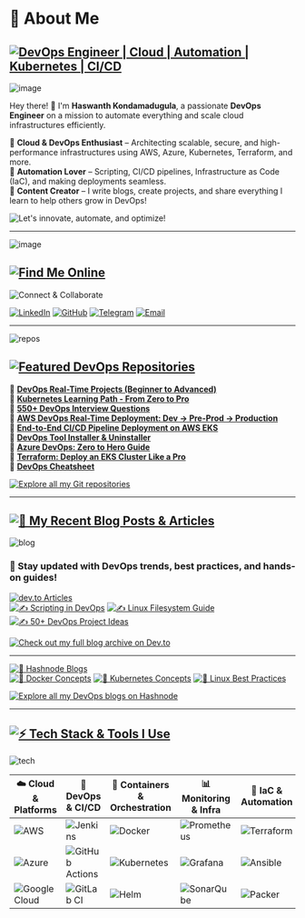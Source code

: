 # **🚀 About Me**  

## [![DevOps Engineer | Cloud | Automation | Kubernetes | CI/CD](https://img.shields.io/badge/DevOps_Engineer_%7C_Cloud_%7C_Automation_%7C_Kubernetes_%7C_CI/CD-0A0A0A?style=for-the-badge&logo=devops&logoColor=white)](https://github.com/Haswanthkondamadugula)

![image](https://github.com/user-attachments/assets/82106a62-bdcd-40f4-9714-b442f326ce32)


Hey there! 👋 I'm **Haswanth Kondamadugula**, a passionate **DevOps Engineer** on a mission to automate everything and scale cloud infrastructures efficiently.  

🔹 **Cloud & DevOps Enthusiast** – Architecting scalable, secure, and high-performance infrastructures using AWS, Azure, Kubernetes, Terraform, and more.  
🔹 **Automation Lover** – Scripting, CI/CD pipelines, Infrastructure as Code (IaC), and making deployments seamless.  
🔹 **Content Creator** – I write blogs, create projects, and share everything I learn to help others grow in DevOps!  

![Let's innovate, automate, and optimize!](https://img.shields.io/badge/Let's%20innovate,%20automate,%20and%20optimize!-00BFFF?style=for-the-badge&logo=fastapi&logoColor=white)

---

![image](https://github.com/user-attachments/assets/2935d77c-72a5-4851-a889-d9854af66d80)





## [![Find Me Online](https://img.shields.io/badge/Find_Me_Online-0A0A0A?style=for-the-badge&logo=linkedin&logoColor=white)](http://linkedin.com/in/haswanthkondamadugula)  

![Connect & Collaborate](https://img.shields.io/badge/Connect%20&%20Collaborate-8A2BE2?style=for-the-badge&logo=Handshake&logoColor=white)

[![LinkedIn](https://img.shields.io/badge/LinkedIn-%230077B5.svg?style=for-the-badge&logo=linkedin&logoColor=white)](http://linkedin.com/in/haswanthkondamadugula) [![GitHub](https://img.shields.io/badge/GitHub-181717?style=for-the-badge&logo=github&logoColor=white)](https://github.com/Haswanthkondamadugula) [![Telegram](https://img.shields.io/badge/Telegram-26A5E4?style=for-the-badge&logo=telegram&logoColor=white)](https://t.me/DevOpsTechTeam) [![Email](https://img.shields.io/badge/Email-D14836?style=for-the-badge&logo=gmail&logoColor=white)](mailto:haswanthkondamadugula13@gmail.com)

---

![repos](https://imgur.com/TCiZWsZ.png)

## [![Featured DevOps Repositories](https://img.shields.io/badge/Featured_Repos-0A0A0A?style=for-the-badge&logo=github&logoColor=white)](https://github.com/Haswanthkondamadugula?tab=repositories)

🔹 **[DevOps Real-Time Projects (Beginner to Advanced)](https://github.com/NotHarshhaa/DevOps-Projects.git)**  
🔹 **[Kubernetes Learning Path - From Zero to Pro](https://github.com/Haswanthkondamadugula/kubernetes-learning-path)**  
🔹 **[550+ DevOps Interview Questions](https://github.com/NotHarshhaa/DevOps-Interview-Questions)**  
🔹 **[AWS DevOps Real-Time Deployment: Dev → Pre-Prod → Production](https://github.com/Haswanthkondamadugula/AWS-DevOps_Real-Time_Deployment)**  
🔹 **[End-to-End CI/CD Pipeline Deployment on AWS EKS](https://github.com/Haswanthkondamadugula/CI-CD_EKS-GitHub_Actions)**  
🔹 **[DevOps Tool Installer & Uninstaller]()**  
🔹 **[Azure DevOps: Zero to Hero Guide](https://github.com/Haswanthkondamadugula/Azure-All_In_One)**  
🔹 **[Terraform: Deploy an EKS Cluster Like a Pro](https://github.com/Haswanthkondamadugula/Eks-Cluster-Terraform)**  
🔹 **[DevOps Cheatsheet](https://github.com/NotHarshhaa/devops-cheatsheet)**  

[![Explore all my Git repositories](https://img.shields.io/badge/Explore%20all%20my%20GitHub%20Repositories-24292E?style=for-the-badge&logo=github&logoColor=white)](https://github.com/Haswanthkondamadugula?tab=repositories)

---

## [![📝 My Recent Blog Posts & Articles](https://img.shields.io/badge/My_Recent_Blog_Posts_%26_Articles-FF5722?style=for-the-badge&logo=dev.to&logoColor=white)](https://hashnode.com/@Haswanth13)

![blog](https://imgur.com/fja3q42.png)

### 📌 Stay updated with DevOps trends, best practices, and hands-on guides!

[![dev.to Articles](https://img.shields.io/badge/dev.to%20Articles-0A0A0A?style=for-the-badge&logo=dev.to&logoColor=white)](https://dev.to/haswanth)  
[![✍️ Scripting in DevOps](https://img.shields.io/badge/Scripting_in_DevOps-4CAF50?style=for-the-badge&logo=dev.to&logoColor=white)](https://dev.to/haswanth/scripting-in-devops-a-complete-guide-from-beginner-to-advanced-38dp) [![✍️ Linux Filesystem Guide](https://img.shields.io/badge/Linux_Filesystem_Guide-FFA500?style=for-the-badge&logo=linux&logoColor=white)](https://dev.to/haswanth/understanding-the-linux-filesystem-an-in-depth-guide-for-devops-engineers-59hc) [![✍️ 50+ DevOps Project Ideas](https://img.shields.io/badge/50%2B_DevOps_Project_Ideas-1976D2?style=for-the-badge&logo=github&logoColor=white)](https://dev.to/haswanth/50-devops-project-ideas-to-build-your-skills-from-beginner-to-advanced-bal)

[![Check out my full blog archive on Dev.to](https://img.shields.io/badge/Read%20all%20blogs%20on%20Dev.to-0A0A0A?style=for-the-badge&logo=dev.to&logoColor=white)](https://dev.to/haswanth)  

---

[![📌 Hashnode Blogs](https://img.shields.io/badge/Hashnode_Blogs-1ABC9C?style=for-the-badge&logo=hashnode&logoColor=white)](https://hashnode.com/@Haswanth13)  
[![📌 Docker Concepts](https://img.shields.io/badge/Docker_Concepts-FF5733?style=for-the-badge&logo=docker&logoColor=white)](https://devopstech.hashnode.dev/docker-basic-to-advanced-concepts) [![📌 Kubernetes Concepts](https://img.shields.io/badge/Kubernetes_Concepts-8E44AD?style=for-the-badge&logo=kubernetes&logoColor=white)](https://devopstech.hashnode.dev/kubernetes-advanced-concepts-and-best-practices) [![📌 Linux Best Practices](https://img.shields.io/badge/Linux_Best_Practices-3498DB?style=for-the-badge&logo=linux&logoColor=white)](https://devopstech.hashnode.dev/100-linux-best-practices-by-prodevopsguy-tech)

[![Explore all my DevOps blogs on Hashnode](https://img.shields.io/badge/Explore%20blogs%20on%20Hashnode-2962FF?style=for-the-badge&logo=hashnode&logoColor=white)](https://hashnode.com/681314d165ee72b01f1457ef/dashboard/posts)

---

## [![⚡ Tech Stack & Tools I Use](https://img.shields.io/badge/Tech_Stack_%26_Tools_I_Use-FF6347?style=for-the-badge&logo=tools&logoColor=white)](https://github.com/Haswanthkondamadugula)  

![tech](https://imgur.com/RknLHXQ.png)

| ☁️ Cloud & Platforms | 🔧 DevOps & CI/CD | 🐳 Containers & Orchestration | 📊 Monitoring & Infra | 🚀 IaC & Automation |
|----------------|----------------|----------------|----------------|----------------|
| ![AWS](https://img.shields.io/badge/AWS-%23FF9900.svg?style=for-the-badge&logo=amazon-aws&logoColor=white) | ![Jenkins](https://img.shields.io/badge/Jenkins-%232C5263.svg?style=for-the-badge&logo=jenkins&logoColor=white) | ![Docker](https://img.shields.io/badge/Docker-%230db7ed.svg?style=for-the-badge&logo=docker&logoColor=white) | ![Prometheus](https://img.shields.io/badge/Prometheus-E6522C?style=for-the-badge&logo=Prometheus&logoColor=white) | ![Terraform](https://img.shields.io/badge/Terraform-%235835CC.svg?style=for-the-badge&logo=terraform&logoColor=white) |
| ![Azure](https://img.shields.io/badge/Azure-%230072C6.svg?style=for-the-badge&logo=microsoftazure&logoColor=white) | ![GitHub Actions](https://img.shields.io/badge/GitHub%20Actions-%232671E5.svg?style=for-the-badge&logo=githubactions&logoColor=white) | ![Kubernetes](https://img.shields.io/badge/Kubernetes-%23326ce5.svg?style=for-the-badge&logo=kubernetes&logoColor=white) | ![Grafana](https://img.shields.io/badge/Grafana-%23F46800.svg?style=for-the-badge&logo=grafana&logoColor=white) | ![Ansible](https://img.shields.io/badge/Ansible-%231A1918.svg?style=for-the-badge&logo=ansible&logoColor=white) |
| ![Google Cloud](https://img.shields.io/badge/GoogleCloud-%234285F4.svg?style=for-the-badge&logo=google-cloud&logoColor=white) | ![GitLab CI](https://img.shields.io/badge/GitLab%20CI-%23181717.svg?style=for-the-badge&logo=gitlab&logoColor=white) | ![Helm](https://img.shields.io/badge/Helm-%232C5263.svg?style=for-the-badge&logo=helm&logoColor=white) | ![SonarQube](https://img.shields.io/badge/SonarQube-%23000000.svg?style=for-the-badge&logo=sonarqube&logoColor=4E9BCD) | ![Packer](https://img.shields.io/badge/Packer-%23326ce5.svg?style=for-the-badge&logo=packer&logoColor=white) |


